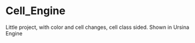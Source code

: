 # Cell_Engine
Little project, with color and cell changes, cell class sided. Shown in Ursina Engine
